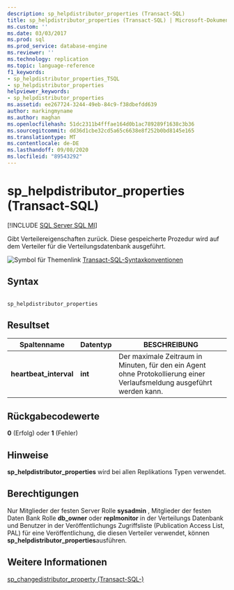 ```yaml
---
description: sp_helpdistributor_properties (Transact-SQL)
title: sp_helpdistributor_properties (Transact-SQL) | Microsoft-Dokumentation
ms.custom: ''
ms.date: 03/03/2017
ms.prod: sql
ms.prod_service: database-engine
ms.reviewer: ''
ms.technology: replication
ms.topic: language-reference
f1_keywords:
- sp_helpdistributor_properties_TSQL
- sp_helpdistributor_properties
helpviewer_keywords:
- sp_helpdistributor_properties
ms.assetid: ee267724-3244-49eb-84c9-f38dbefdd639
author: markingmyname
ms.author: maghan
ms.openlocfilehash: 51dc2311b4fffae164d0b1ac789289f1638c3b36
ms.sourcegitcommit: dd36d1cbe32cd5a65c6638e8f252b0bd8145e165
ms.translationtype: MT
ms.contentlocale: de-DE
ms.lasthandoff: 09/08/2020
ms.locfileid: "89543292"
---
```

# <a name="sp_helpdistributor_properties-transact-sql"></a>sp_helpdistributor_properties (Transact-SQL)
[!INCLUDE [SQL Server SQL MI](../../includes/applies-to-version/sql-asdbmi.md)]

  Gibt Verteilereigenschaften zurück. Diese gespeicherte Prozedur wird auf dem Verteiler für die Verteilungsdatenbank ausgeführt.  
  
 ![Symbol für Themenlink](../../database-engine/configure-windows/media/topic-link.gif "Symbol für Themenlink") [Transact-SQL-Syntaxkonventionen](../../t-sql/language-elements/transact-sql-syntax-conventions-transact-sql.md)  
  
## <a name="syntax"></a>Syntax  
  
```  
  
sp_helpdistributor_properties   
```  
  
## <a name="result-set"></a>Resultset  
  
|Spaltenname|Datentyp|BESCHREIBUNG|  
|-----------------|---------------|-----------------|  
|**heartbeat_interval**|**int**|Der maximale Zeitraum in Minuten, für den ein Agent ohne Protokollierung einer Verlaufsmeldung ausgeführt werden kann.|  
  
## <a name="return-code-values"></a>Rückgabecodewerte  
 **0** (Erfolg) oder **1** (Fehler)  
  
## <a name="remarks"></a>Hinweise  
 **sp_helpdistributor_properties** wird bei allen Replikations Typen verwendet.  
  
## <a name="permissions"></a>Berechtigungen  
 Nur Mitglieder der festen Server Rolle **sysadmin** , Mitglieder der festen Daten Bank Rolle **db_owner** oder **replmonitor** in der Verteilungs Datenbank und Benutzer in der Veröffentlichungs Zugriffsliste (Publication Access List, PAL) für eine Veröffentlichung, die diesen Verteiler verwendet, können **sp_helpdistributor_properties**ausführen.  
  
## <a name="see-also"></a>Weitere Informationen  
 [sp_changedistributor_property &#40;Transact-SQL-&#41;](../../relational-databases/system-stored-procedures/sp-changedistributor-property-transact-sql.md)  
  
  
